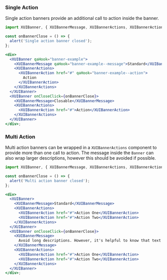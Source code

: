 ### Single Action

Single action banners provide an additional call to action inside the banner.

```jsx harmony
import XUIBanner, { XUIBannerMessage, XUIBannerActions, XUIBannerAction } from '../../banner';

const onBannerClose = () => {
  alert('Single action banner closed');
};

<div>
  <XUIBanner qaHook="banner-example">
    <XUIBannerMessage qaHook="banner-example--message">Standard</XUIBannerMessage>
    <XUIBannerActions>
      <XUIBannerAction href="#" qaHook="banner-example--action">
        Action
      </XUIBannerAction>
    </XUIBannerActions>
  </XUIBanner>
  <XUIBanner onCloseClick={onBannerClose}>
    <XUIBannerMessage>Closable</XUIBannerMessage>
    <XUIBannerActions>
      <XUIBannerAction href="#">Action</XUIBannerAction>
    </XUIBannerActions>
  </XUIBanner>
</div>;
```

### Multi Action

Multi action banners can be wrapped in a `XUIBannerActions` component to provide more than one call to action. The message inside the `Banner` can also wrap larger descriptions, however this should be avoided if possible.

```jsx harmony
import XUIBanner, { XUIBannerMessage, XUIBannerActions, XUIBannerAction } from '../../banner';

const onBannerClose = () => {
  alert('Multi action banner closed');
};

<div>
  <XUIBanner>
    <XUIBannerMessage>Standard</XUIBannerMessage>
    <XUIBannerActions>
      <XUIBannerAction href="#">Action One</XUIBannerAction>
      <XUIBannerAction href="#">Action Two</XUIBannerAction>
    </XUIBannerActions>
  </XUIBanner>
  <XUIBanner onCloseClick={onBannerClose}>
    <XUIBannerMessage>
      Avoid long descriptions. However, it's helpful to know that text does wrap by default.
    </XUIBannerMessage>
    <XUIBannerActions>
      <XUIBannerAction href="#">Action One</XUIBannerAction>
      <XUIBannerAction href="#">Action Two</XUIBannerAction>
    </XUIBannerActions>
  </XUIBanner>
</div>;
```
